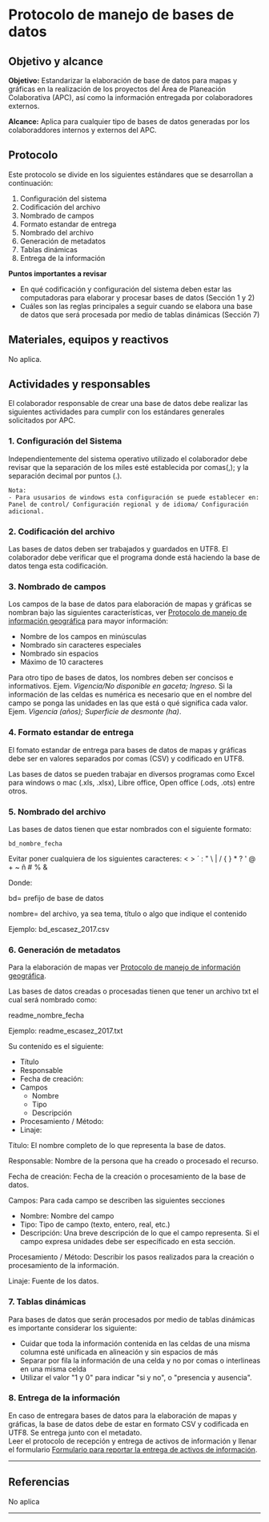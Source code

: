 # Protocolo de manejo de bases de datos


## Objetivo y alcance

**Objetivo:** Estandarizar la elaboración de base de datos para mapas y gráficas en la realización de los proyectos del Área de Planeación Colaborativa (APC), así como la información entregada por colaboradores externos.

**Alcance:** Aplica para cualquier tipo de bases de datos generadas por los colaboraddores internos y externos del APC.


## Protocolo

Este protocolo se divide en los siguientes estándares que se desarrollan a continuación:
1. Configuración del sistema
2. Codificación del archivo
3. Nombrado de campos
4. Formato estandar de entrega
5. Nombrado del archivo
6. Generación de metadatos
7. Tablas dinámicas
8. Entrega de la información

**Puntos importantes a revisar**

* En qué codificación y configuración del sistema deben estar las computadoras para elaborar y procesar bases de datos (Sección 1 y 2)
* Cuáles son las reglas principales a seguir cuando se elabora una base de datos que será procesada por medio de tablas dinámicas (Sección 7)

## Materiales, equipos y reactivos

No aplica.

## Actividades y responsables

El colaborador responsable de crear una base de datos debe realizar las siguientes actividades para cumplir con los estándares generales solicitados por APC.

### 1. Configuración del Sistema

Independientemente del sistema operativo utilizado el colaborador debe revisar que la separación de los miles esté establecida por comas(,); y la separación decimal por puntos (.).

```
Nota:
- Para ususarios de windows esta configuración se puede establecer en:
Panel de control/ Configuración regional y de idioma/ Configuración adicional.
```

### 2. Codificación del archivo

Las bases de datos deben ser trabajados y guardados en UTF8. El colaborador debe verificar que el programa donde está haciendo la base de datos tenga esta codificación.

### 3. Nombrado de campos

Los campos de la base de datos para elaboración de mapas y gráficas se nombran bajo las siguientes características, ver [Protocolo de manejo de información geográfica](https://lancis-apc.github.io/planeacion-colaborativa/protocolo_manejo_info_gis.html) para mayor información:

* Nombre de los campos en minúsculas
* Nombrado sin caracteres especiales
* Nombrado sin espacios
* Máximo de 10 caracteres 

Para otro tipo de bases de datos, los nombres deben ser concisos e informativos. Ejem. *Vigencia/No disponible en gaceta; Ingreso*. Si la información de las celdas es numérica es necesario que en el nombre del campo se ponga las unidades en las que está o qué significa cada valor. Ejem. *Vigencia (años); Superficie de desmonte (ha)*.

### 4. Formato estandar de entrega

El fomato estandar de entrega para bases de datos de mapas y gráficas debe ser en valores separados por comas (CSV) y codificado en UTF8.

Las bases de datos se pueden trabajar en diversos programas como Excel para windows o mac (.xls, .xlsx), Libre office, Open office (.ods, .ots) entre otros.

### 5. Nombrado del archivo

Las bases de datos tienen que estar nombrados con el siguiente formato:

  `bd_nombre_fecha`

Evitar poner cualquiera de los siguientes caracteres:
< > ´ : " \ | / { } * ? ' @ + ~ ñ # % &

Donde:

bd= prefijo de base de datos

nombre= del archivo, ya sea tema, título o algo que indique el contenido

Ejemplo:
bd_escasez_2017.csv

### 6. Generación de metadatos

Para la elaboración de mapas ver [Protocolo de manejo de información geográfica](https://lancis-apc.github.io/planeacion-colaborativa/protocolo_manejo_info_gis.html).

Las bases de datos creadas o procesadas tienen que tener un archivo txt el cual será nombrado como:

readme_nombre_fecha

Ejemplo: readme_escasez_2017.txt

Su contenido es el siguiente:

- Título
- Responsable
- Fecha de creación:
- Campos
  - Nombre
  - Tipo
  - Descripción
- Procesamiento / Método:
- Linaje:

Título: El nombre completo de lo que representa la base de datos.

Responsable: Nombre de la persona que ha creado o procesado el recurso.

Fecha de creación: Fecha de la creación o procesamiento de la base de datos.

Campos: Para cada campo se describen las siguientes secciones
  - Nombre: Nombre del campo
  - Tipo: Tipo de campo (texto, entero, real, etc.)
  - Descripción: Una breve descripción de lo que el campo representa. Si el campo expresa unidades debe ser específicado en esta sección.

Procesamiento / Método: Describir los pasos realizados para la creación o procesamiento de la información.

Linaje: Fuente de los datos.

### 7. Tablas dinámicas

Para bases de datos que serán procesados por medio de tablas dinámicas es importante considerar los siguiente:

* Cuidar que toda la información contenida en las celdas de una misma columna esté unificada en alineación y sin espacios de más
* Separar por fila la información de una celda y no por comas o interlineas en una misma celda
* Utilizar el valor "1 y 0" para indicar "si y no", o "presencia y ausencia".

### 8. Entrega de la información

En caso de entregara bases de datos para la elaboración de mapas y gráficas, la base de datos debe de estar en formato CSV y codificada en UTF8. Se entrega junto con el metadato.    
Leer el protocolo de recepción y entrega de activos de información y llenar el formulario [Formulario para reportar la entrega de activos de información](https://goo.gl/forms/cTrYr1Yo0BahmYc63). 

* * *

## Referencias

No aplica

* * *
